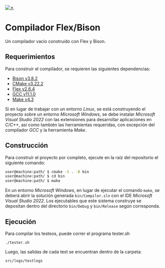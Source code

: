 [![✗](https://img.shields.io/badge/Release-v0.1.0-ffb600.svg?style=for-the-badge)](https://github.com/agustin-golmar/Flex-Bison-Compiler/releases)

# Compilador Flex/Bison

Un compilador vacío construido con Flex y Bison.

## Requerimientos

Para construir el compilador, se requieren las siguientes dependencias:

* [Bison v3.8.2](https://www.gnu.org/software/bison/)
* [CMake v3.22.2](https://cmake.org/)
* [Flex v2.6.4](https://github.com/westes/flex)
* [GCC v11.1.0](https://gcc.gnu.org/)
* [Make v4.3](https://www.gnu.org/software/make/)

Si en lugar de trabajar con un entorno _Linux_, se está construyendo el proyecto sobre un entorno _Microsoft Windows_, se debe instalar _Microsoft Visual Studio 2022_ con las extensiones para desarrollar aplicaciones en _C/C++_, así como también las herramientas requeridas, con excepción del compilador _GCC_ y la herramienta _Make_.

## Construcción

Para construir el proyecto por completo, ejecute en la raíz del repositorio el siguiente comando:

```bash
user@machine:path/ $ cmake -S . -B bin
user@machine:path/ $ cd bin
user@machine:path/ $ make
```

En un entorno _Microsoft Windows_, en lugar de ejecutar el comando `make`, se deberá abrir la solución generada `bin/Compiler.sln` con el IDE _Microsoft Visual Studio 2022_. Los ejecutables que este sistema construye se depositan dentro del directorio `bin/Debug` y `bin/Release` según corresponda.

## Ejecución

Para compilar los testeos, puede correr el programa tester.sh

```
./tester.sh
```

Luego, las salidas de cada test se encuentran dentro de la carpeta:

```bash
src/logs/testlogs
```
